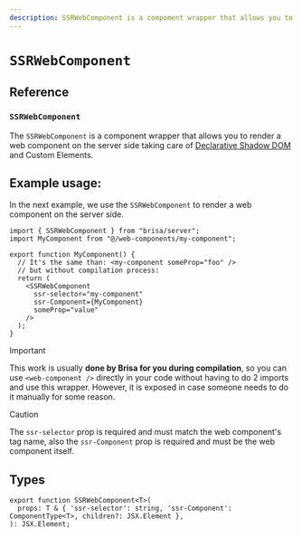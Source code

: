 ```yaml
---
description: SSRWebComponent is a compoment wrapper that allows you to render a web component on the server side.
---
```


# `SSRWebComponent`

## Reference

### `SSRWebComponent`

The `SSRWebComponent` is a component wrapper that allows you to render a web component on the server side taking care of [Declarative Shadow DOM](https://web.dev/articles/declarative-shadow-dom) and Custom Elements.

## Example usage:

In the next example, we use the `SSRWebComponent` to render a web component on the server side.

```tsx
import { SSRWebComponent } from "brisa/server";
import MyComponent from "@/web-components/my-component";

export function MyComponent() {
  // It's the same than: <my-component someProp="foo" /> 
  // but without compilation process:
  return (
    <SSRWebComponent
      ssr-selector="my-component"
      ssr-Component={MyComponent}
      someProp="value"
    />
  );
}
```

> [!IMPORTANT]
>
> This work is usually **done by Brisa for you during compilation**, so you can use `<web-component />` directly in your code without having to do 2 imports and use this wrapper. However, it is exposed in case someone needs to do it manually for some reason.

> [!CAUTION]
>
> The `ssr-selector` prop is required and must match the web component's tag name, also the `ssr-Component` prop is required and must be the web component itself.

## Types

```tsx
export function SSRWebComponent<T>(
  props: T & { 'ssr-selector': string, 'ssr-Component': ComponentType<T>, children?: JSX.Element },
): JSX.Element;
```

